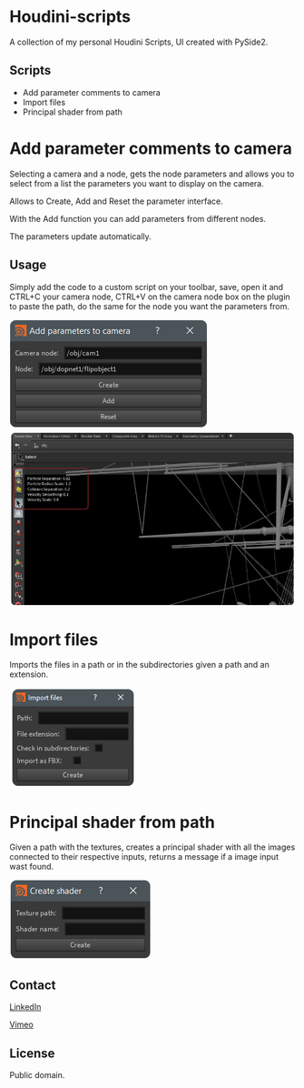 # Houdini-scripts
A collection of my personal Houdini Scripts, UI created with PySide2.

## Scripts

* Add parameter comments to camera
* Import files
* Principal shader from path



# Add parameter comments to camera

Selecting a camera and a node, gets the node parameters and allows you to select from a list the parameters you want to display on the camera.

Allows to Create, Add and Reset the parameter interface.

With the Add function you can add parameters from different nodes.

The parameters update automatically.


## Usage

Simply add the code to a custom script on your toolbar, save, open it and CTRL+C your camera node, CTRL+V on the camera node box on the plugin to paste the path, do the same for the node you want the parameters from.

![alt tag](https://raw.githubusercontent.com/JoseZalez/Houdini-scripts/master/images_examples/parms_camera_ui.png)
![alt tag](https://raw.githubusercontent.com/JoseZalez/Houdini-scripts/master/images_examples/parms_camera.png)

# Import files

Imports the files in a path or in the subdirectories given a path and an extension.

![alt tag](https://raw.githubusercontent.com/JoseZalez/Houdini-scripts/master/images_examples/import_files_path.png)

# Principal shader from path

Given a path with the textures, creates a principal shader with all the images connected to their respective inputs, returns a message if a image input wast found.

![alt tag](https://raw.githubusercontent.com/JoseZalez/Houdini-scripts/master/images_examples/create_shader.png)

## Contact
 [LinkedIn] 
 
 [Vimeo]
 
 [LinkedIn]: https://www.linkedin.com/in/jose-gonzalezvfx/
 [Vimeo]: https://vimeo.com/josezalez

## License

Public domain.
